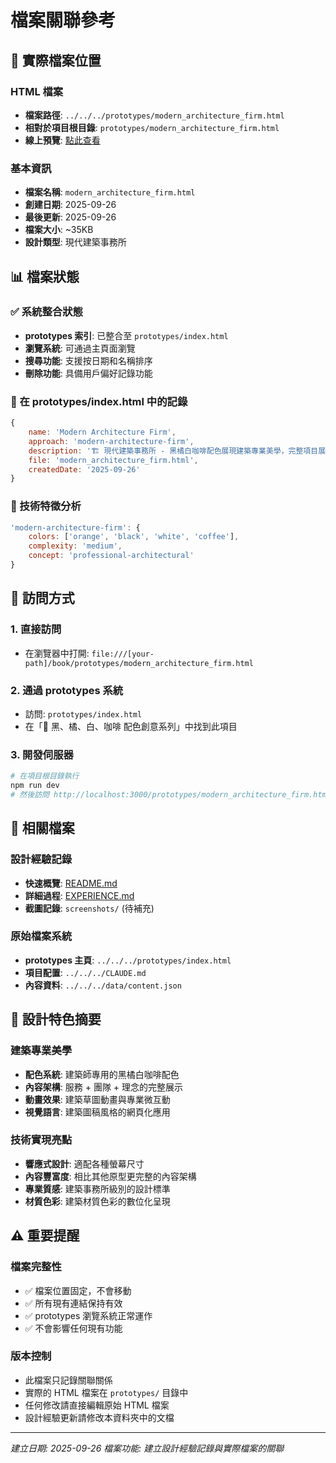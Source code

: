 # 檔案關聯參考

## 🔗 實際檔案位置

### HTML 檔案
- **檔案路徑**: `../../../prototypes/modern_architecture_firm.html`
- **相對於項目根目錄**: `prototypes/modern_architecture_firm.html`
- **線上預覽**: [點此查看](../../../prototypes/modern_architecture_firm.html)

### 基本資訊
- **檔案名稱**: `modern_architecture_firm.html`
- **創建日期**: 2025-09-26
- **最後更新**: 2025-09-26
- **檔案大小**: ~35KB
- **設計類型**: 現代建築事務所

## 📊 檔案狀態

### ✅ 系統整合狀態
- **prototypes 索引**: 已整合至 `prototypes/index.html`
- **瀏覽系統**: 可通過主頁面瀏覽
- **搜尋功能**: 支援按日期和名稱排序
- **刪除功能**: 具備用戶偏好記錄功能

### 🎯 在 prototypes/index.html 中的記錄
```javascript
{
    name: 'Modern Architecture Firm',
    approach: 'modern-architecture-firm',
    description: '🏗️ 現代建築事務所 - 黑橘白咖啡配色展現建築專業美學，完整項目展示',
    file: 'modern_architecture_firm.html',
    createdDate: '2025-09-26'
}
```

### 🔧 技術特徵分析
```javascript
'modern-architecture-firm': {
    colors: ['orange', 'black', 'white', 'coffee'],
    complexity: 'medium',
    concept: 'professional-architectural'
}
```

## 🚀 訪問方式

### 1. 直接訪問
- 在瀏覽器中打開: `file:///[your-path]/book/prototypes/modern_architecture_firm.html`

### 2. 通過 prototypes 系統
- 訪問: `prototypes/index.html`
- 在「🎨 黑、橘、白、咖啡 配色創意系列」中找到此項目

### 3. 開發伺服器
```bash
# 在項目根目錄執行
npm run dev
# 然後訪問 http://localhost:3000/prototypes/modern_architecture_firm.html
```

## 📁 相關檔案

### 設計經驗記錄
- **快速概覽**: [README.md](./README.md)
- **詳細過程**: [EXPERIENCE.md](./EXPERIENCE.md)
- **截圖記錄**: `screenshots/` (待補充)

### 原始檔案系統
- **prototypes 主頁**: `../../../prototypes/index.html`
- **項目配置**: `../../../CLAUDE.md`
- **內容資料**: `../../../data/content.json`

## 🎨 設計特色摘要

### 建築專業美學
- **配色系統**: 建築師專用的黑橘白咖啡配色
- **內容架構**: 服務 + 團隊 + 理念的完整展示
- **動畫效果**: 建築草圖動畫與專業微互動
- **視覺語言**: 建築圖稿風格的網頁化應用

### 技術實現亮點
- **響應式設計**: 適配各種螢幕尺寸
- **內容豐富度**: 相比其他原型更完整的內容架構
- **專業質感**: 建築事務所級別的設計標準
- **材質色彩**: 建築材質色彩的數位化呈現

## ⚠️ 重要提醒

### 檔案完整性
- ✅ 檔案位置固定，不會移動
- ✅ 所有現有連結保持有效
- ✅ prototypes 瀏覽系統正常運作
- ✅ 不會影響任何現有功能

### 版本控制
- 此檔案只記錄關聯關係
- 實際的 HTML 檔案在 `prototypes/` 目錄中
- 任何修改請直接編輯原始 HTML 檔案
- 設計經驗更新請修改本資料夾中的文檔

---

*建立日期: 2025-09-26*
*檔案功能: 建立設計經驗記錄與實際檔案的關聯*